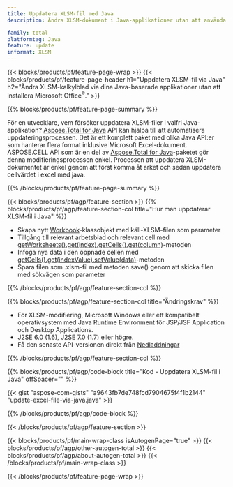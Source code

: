 ```yaml
---
title: Uppdatera XLSM-fil med Java
description: Ändra XLSM-dokument i Java-applikationer utan att använda Microsoft Excel. Optimera kod för snabbaste sättet att skriva och redigera excel-fil i java.

family: total
platformtag: Java
feature: update
informat: XLSM
---
```

{{< blocks/products/pf/feature-page-wrap >}}
{{< blocks/products/pf/feature-page-header h1="Uppdatera XLSM-fil via Java" h2="Ändra XLSM-kalkylblad via dina Java-baserade applikationer utan att installera Microsoft Office<sup>&reg;</sup>." >}}

{{% blocks/products/pf/feature-page-summary %}}

För en utvecklare, vem försöker uppdatera XLSM-filer i valfri Java-applikation? [Aspose.Total for Java](https://products.aspose.com/total/java/) API kan hjälpa till att automatisera uppdateringsprocessen. Det är ett komplett paket med olika Java API:er som hanterar flera format inklusive Microsoft Excel-dokument. ASPOSE.CELL API som är en del av [Aspose.Total for Java](https://products.aspose.com/total/java/)-paketet gör denna modifieringsprocessen enkel. Processen att uppdatera XLSM-dokumentet är enkel genom att först komma åt arket och sedan uppdatera cellvärdet i excel med java.

{{% /blocks/products/pf/feature-page-summary %}}

{{< blocks/products/pf/agp/feature-section >}}
{{% blocks/products/pf/agp/feature-section-col title="Hur man uppdaterar XLSM-fil i Java" %}}

- Skapa nytt [Workbook](https://reference.aspose.com/cells/java/com.aspose.cells/Workbook)-klassobjekt med käll-XLSM-filen som parameter
- Tillgång till relevant arbetsblad och relevant cell med [getWorksheets().get(index).getCells().get(column)](https://reference.aspose.com/cells/java/com.aspose.cells/cells#Item%20(int))-metoden
- Infoga nya data i den öppnade cellen med [getCells().get(indexValue).setValue(data)](https://reference.aspose.com/cells/java/com.aspose.cells/cell#Value)-metoden
- Spara filen som .xlsm-fil med metoden save() genom att skicka filen med sökvägen som parameter

{{% /blocks/products/pf/agp/feature-section-col %}}

{{% blocks/products/pf/agp/feature-section-col title="Ändringskrav" %}}

- För XLSM-modifiering, Microsoft Windows eller ett kompatibelt operativsystem med Java Runtime Environment för JSP/JSF Application och Desktop Applications.
- J2SE 6.0 (1.6), J2SE 7.0 (1.7) eller högre.
- Få den senaste API-versionen direkt från [Nedladdningar](https://docs.aspose.com/cells/java/installation/)

{{% /blocks/products/pf/agp/feature-section-col %}}

{{% blocks/products/pf/agp/code-block title="Kod - Uppdatera XLSM-fil i Java" offSpacer="" %}}

{{< gist "aspose-com-gists" "a9643fb7de748fcd7904675f4f1b2144" "update-excel-file-via-java.java" >}}

{{% /blocks/products/pf/agp/code-block %}}

{{< /blocks/products/pf/agp/feature-section >}}

{{< blocks/products/pf/main-wrap-class isAutogenPage="true" >}}
{{< blocks/products/pf/agp/other-autogen-total >}}
{{< blocks/products/pf/agp/about-autogen-total >}}
{{< /blocks/products/pf/main-wrap-class >}}

{{< /blocks/products/pf/feature-page-wrap >}}